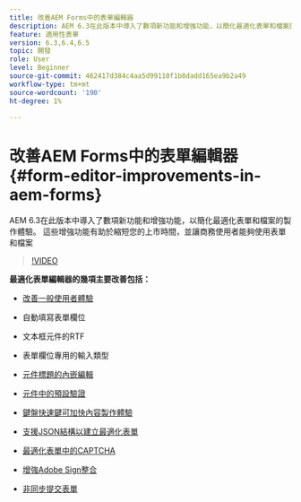 ```yaml
---
title: 改善AEM Forms中的表單編輯器
description: AEM 6.3在此版本中導入了數項新功能和增強功能，以簡化最適化表單和檔案的製作體驗。 這些增強功能有助於縮短您的上市時間，並讓商務使用者能夠使用表單和檔案
feature: 適用性表單
version: 6.3,6.4,6.5
topic: 開發
role: User
level: Beginner
source-git-commit: 462417d384c4aa5d99110f1b8dadd165ea9b2a49
workflow-type: tm+mt
source-wordcount: '190'
ht-degree: 1%

---
```



# 改善AEM Forms中的表單編輯器 {#form-editor-improvements-in-aem-forms}

AEM 6.3在此版本中導入了數項新功能和增強功能，以簡化最適化表單和檔案的製作體驗。 這些增強功能有助於縮短您的上市時間，並讓商務使用者能夠使用表單和檔案

>[!VIDEO](https://video.tv.adobe.com/v/19500/)

**最適化表單編輯器的幾項主要改善包括：**

* [改善一般使用者體驗](https://helpx.adobe.com/aem-forms/6-3/introduction-forms-authoring.html)

* 自動填寫表單欄位
* 文本框元件的RTF
* 表單欄位專用的輸入類型

* [元件標題的內嵌編輯](https://helpx.adobe.com/aem-forms/6-3/introduction-forms-authoring.html)
* [元件中的預設驗證](https://helpx.adobe.com/aem-forms/6-3/introduction-forms-authoring.html)
* [鍵盤快速鍵可加快內容製作體驗](https://helpx.adobe.com/aem-forms/6-3/keyboard-shortcuts.html#AdaptiveFormEditor)
* [支援JSON結構以建立最適化表單](https://helpx.adobe.com/aem-forms/6-3/adaptive-form-json-schema-form-model.html)
* [最適化表單中的CAPTCHA](https://helpx.adobe.com/aem-forms/6-3/captcha-adaptive-forms.html)
* [增強Adobe Sign整合](https://helpx.adobe.com/aem-forms/6-3/working-with-adobe-sign.html)
* [非同步提交表單](https://helpx.adobe.com/aem-forms/6-3/asynchronous-submissions-adaptive-forms.html)
